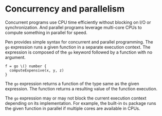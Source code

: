 # Concurrency and parallelism

Concurrent programs use CPU time efficiently without blocking on I/O or synchronization. And parallel programs leverage multi-core CPUs to compute something in parallel for speed.

Pen provides simple syntax for concurrent and parallel programming. The `go` expression runs a given function in a separate execution context. The expression is composed of the `go` keyword followed by a function with no argument.

```pen
f = go \() number {
  computeExpensive(x, y, z)
}
```

The `go` expression returns a function of the type same as the given expression. The function returns a resulting value of the function execution.

The `go` expression may or may not block the current execution context depending on its implementation. For example, the built-in `Os` package runs the given function in parallel if multiple cores are available in CPUs.
